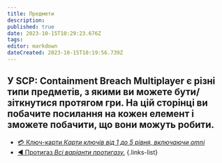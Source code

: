 ```yaml
---
title: Предмети
description: 
published: true
date: 2023-10-15T10:29:23.676Z
tags: 
editor: markdown
dateCreated: 2023-10-15T10:19:56.739Z
---
```




У SCP: Containment Breach Multiplayer є різні типи предметів, з якими ви можете бути/зіткнутися протягом гри. На цій сторінці ви побачите посилання на кожен елемент і зможете побачити, що вони можуть робити.
---
- [:credit_card: Ключ-карти *Карти ключів від 1 до 5 рівня, включаючи omni*](/ua/game/items/item)
- [:arrow_backward: Протигаз *Всі варіанти протигазу.*](/ua/game/items/item)
{.links-list}